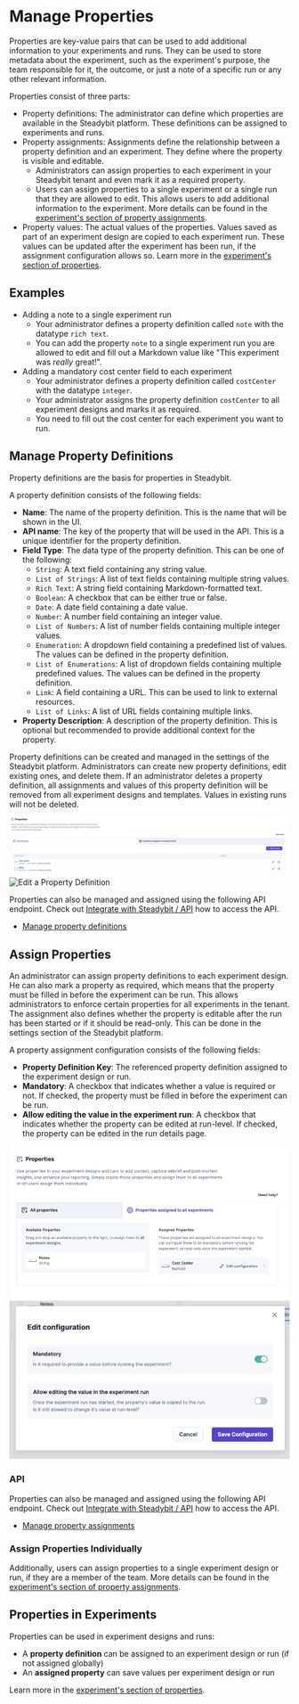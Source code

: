 # Manage Properties

Properties are key-value pairs that can be used to add additional information to your experiments and runs. They can be used to store metadata about the
experiment, such as the experiment's purpose, the team responsible for it, the outcome, or just a note of a specific run or any other relevant information.

Properties consist of three parts:

- Property definitions: The administrator can define which properties are available in the Steadybit platform. These definitions can be assigned to experiments
  and runs.
- Property assignments: Assignments define the relationship between a property definition and an experiment. They define where the property is visible and
  editable.
    - Administrators can assign properties to each experiment in your Steadybit tenant and even mark it as a required property.
    - Users can assign properties to a single experiment or a single run that they are allowed to edit. This allows users to add additional information to the
      experiment. More details can be found in the [experiment's section of property assignments](../../use-steadybit/experiments/properties/README.md#assign-properties).
- Property values: The actual values of the properties. Values saved as part of an experiment design are copied to each experiment run. These values can
  be updated after the experiment has been run, if the assignment configuration allows so. Learn more in the [experiment's section of properties](../../use-steadybit/experiments/properties/README.md).

## Examples

- Adding a note to a single experiment run
    - Your administrator defines a property definition called `note` with the datatype `rich text`.
    - You can add the property `note` to a single experiment run you are allowed to edit and fill out a Markdown value like "This experiment was *really* great!".
- Adding a mandatory cost center field to each experiment
    - Your administrator defines a property definition called `costCenter` with the datatype `integer`.
    - Your administrator assigns the property definition `costCenter` to all experiment designs and marks it as required.
    - You need to fill out the cost center for each experiment you want to run.

## Manage Property Definitions

Property definitions are the basis for properties in Steadybit.

A property definition consists of the following fields:

- **Name**: The name of the property definition. This is the name that will be shown in the UI.
- **API name**: The key of the property that will be used in the API. This is a unique identifier for the property definition.
- **Field Type**: The data type of the property definition. This can be one of the following:
    - `String`: A text field containing any string value.
    - `List of Strings`: A list of text fields containing multiple string values.
    - `Rich Text`: A string field containing Markdown-formatted text.
    - `Boolean`: A checkbox that can be either true or false.
    - `Date`: A date field containing a date value.
    - `Number`: A number field containing an integer value.
    - `List of Numbers`: A list of number fields containing multiple integer values.
    - `Enumeration`: A dropdown field containing a predefined list of values. The values can be defined in the property definition.
    - `List of Enumerations`: A list of dropdown fields containing multiple predefined values. The values can be defined in the property definition.
    - `Link`: A field containing a URL. This can be used to link to external resources.
    - `List of Links`: A list of URL fields containing multiple links.
- **Property Description**: A description of the property definition. This is optional but recommended to provide additional context for the property.

Property definitions can be created and managed in the settings of the Steadybit platform. Administrators can create new property definitions, edit existing
ones, and delete them. If an administrator deletes a property definition, all assignments and values of this property definition will be removed from all
experiment designs and templates. Values in existing runs will not be deleted.

![Property Definitions in the settings](property_definitions.png)
![Edit a Property Definition](property_definition_edit.png)

Properties can also be managed and assigned using the following API endpoint.
Check out [Integrate with Steadybit / API](../../../integrate-with-steadybit/api/api.md) how to access the API.

- [Manage property definitions](https://platform.steadybit.com/api/swagger/swagger-ui/index.html?configUrl=/api/spec/swagger-config#/Properties)

## Assign Properties

An administrator can assign property definitions to each experiment design. He can also mark a property as required, which means that the property must be filled
in before the experiment can be run. This allows administrators to enforce certain properties for all experiments in the tenant.
The assignment also defines whether the property is editable after the run has been started or if it should be read-only. This can be done in the
settings section of the Steadybit platform.

A property assignment configuration consists of the following fields:

- **Property Definition Key**: The referenced property definition assigned to the experiment design or run.
- **Mandatory**: A checkbox that indicates whether a value is required or not. If checked, the property must be filled in before the experiment can be run.
- **Allow editing the value in the experiment run**: A checkbox that indicates whether the property can be edited at run-level. If checked,
  the property can be edited in the run details page.

![Property Assignments in the settings](property_associations.png)
![Edit a Property Assignment](property_association_edit.png)

### API
Properties can also be managed and assigned using the following API endpoint.
Check out [Integrate with Steadybit / API](../../../integrate-with-steadybit/api/api.md) how to access the API.

- [Manage property assignments](https://platform.steadybit.com/api/swagger/swagger-ui/index.html?configUrl=/api/spec/swagger-config#/Properties)

### Assign Properties Individually

Additionally, users can assign properties to a single experiment design or run, if they are a member of the team. More details can be found in the [experiment's section of property assignments](../../use-steadybit/experiments/properties/README.md#assign-properties).


## Properties in Experiments

Properties can be used in experiment designs and runs:

* A **property definition** can be assigned to an experiment design or run (if not assigned globally)
* An **assigned property** can save values per experiment design or run

Learn more in the [experiment's section of properties](../../use-steadybit/experiments/properties/README.md).
